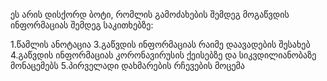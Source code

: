 ეს არის დისქორდ ბოტი, რომლის გამოძახების შემდეგ მოგაწვდის ინფორმაციას შემდეგ საკითხებზე:

1.წამლის ანოტაცია
3.გაწვდის ინფორმაციას რაიმე დაავადების შესახებ 
4.გაწვდის ინფორმაციას კორონავირუსის ქეისებზე და სიკვდილიანობაზე მონაცემებს
5.პირველადი დახმარების რჩევების მოცემა

